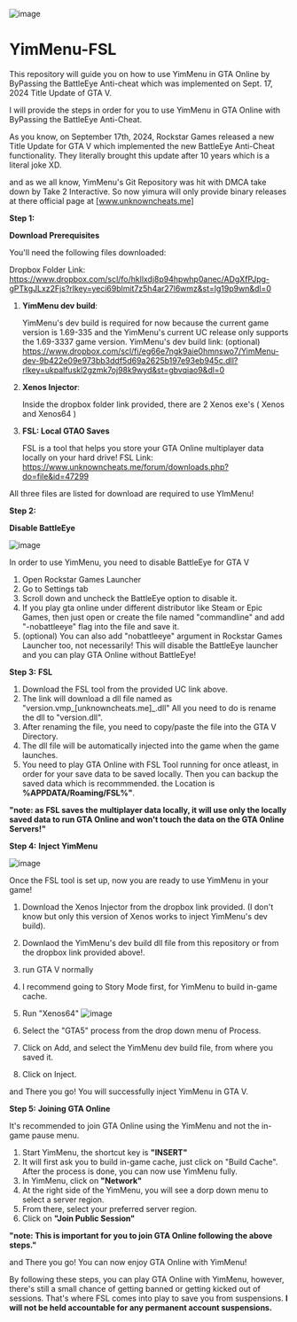 ![image](https://github.com/user-attachments/assets/39d5187e-abe9-467f-81e9-ba12801654bd)
# YimMenu-FSL
  
This repository will guide you on how to use YimMenu in GTA Online by ByPassing the BattleEye Anti-cheat which was implemented on Sept. 17, 2024 Title Update of GTA V.

I will provide the steps in order for you to use YimMenu in GTA Online with ByPassing the BattleEye Anti-Cheat.



As you know, on September 17th, 2024, Rockstar Games released a new Title Update for GTA V which implemented the new BattleEye Anti-Cheat functionality. 
They literally brought this update after 10 years which is a literal joke XD.

and as we all know, YimMenu's Git Repository was hit with DMCA take down by Take 2 Interactive.
So now yimura will only provide binary releases at there official page at [www.unknowncheats.me]

**Step 1:**

**Download Prerequisites**

You'll need the following files downloaded:

Dropbox Folder Link: 
https://www.dropbox.com/scl/fo/hkllxdj8p94hpwhp0anec/ADgXfPJpg-gPTkgJLxz2Fjs?rlkey=yeci69blmit7z5h4ar27l6wmz&st=lg19p9wn&dl=0


1. **YimMenu dev build**:
   
   YimMenu's dev build is required for now because the current game version is 1.69-335
   and the YimMenu's current UC release only supports the 1.69-3337 game version.
   YimMenu's dev build link: (optional)
   https://www.dropbox.com/scl/fi/eg66e7ngk9aie0hmnswo7/YimMenu-dev-9b422e09e973bb3ddf5d69a2625b197e93eb945c.dll?rlkey=ukpalfuskl2gzmk7oj98k9wyd&st=gbvqiao9&dl=0

3. **Xenos Injector**:

   Inside the dropbox folder link provided, there are 2 Xenos exe's ( Xenos and Xenos64 )

4. **FSL: Local GTAO Saves**

   FSL is a tool that helps you store your GTA Online multiplayer data locally on your hard drive!
   FSL Link: https://www.unknowncheats.me/forum/downloads.php?do=file&id=47299

All three files are listed for download are required to use YImMenu!

**Step 2:**

**Disable BattleEye**

![image](https://github.com/user-attachments/assets/34f21fed-47c0-46d3-8e1e-a2da403baccf)

In order to use YimMenu, you need to disable BattleEye for GTA V
  1. Open Rockstar Games Launcher
  2. Go to Settings tab
  3. Scroll down and uncheck the BattleEye option to disable it.
  4. If you play gta online under different distributor like Steam or Epic Games,
     then just open or create the file named "commandline" and add "-nobattleeye" flag into the file and save it.
  5. (optional) You can also add "nobattleeye" argument in Rockstar Games Launcher too, not necessarily!
This will disable the BattleEye launcher and you can play GTA Online without BattleEye!


**Step 3:**
**FSL**
   
 1. Download the FSL tool from the provided UC link above.
 2. The link will download a dll file named as "version.vmp_[unknowncheats.me]_.dll"
   All you need to do is rename the dll to "version.dll".
 3. After renaming the file, you need to copy/paste the file into
    the GTA V Directory.
 4. The dll file will be automatically injected into the game when the game launches.
 5. You need to play GTA Online with FSL Tool running for once atleast,
in order for your save data to be saved locally. Then you can backup the saved data which is recommmended.
the Location is **%APPDATA/Roaming/FSL%"**.

**"note: as FSL saves the multiplayer data locally, it will use only the locally saved data to 
run GTA Online and won't touch the data on the GTA Online Servers!"**


**Step 4:**
**Inject YimMenu**

![image](https://github.com/user-attachments/assets/5c71f239-3fca-491b-8e19-01b10826ef67)

 
 Once the FSL tool is set up, now you are ready to use YimMenu in your game!
 1. Download the Xenos Injector from the dropbox link provided. (I don't know but only this version of Xenos works to inject YimMenu's dev build).
 2. Downlaod the YimMenu's dev build dll file from this repository or from the dropbox link provided above!.
 3. run GTA V normally
 4. I recommend going to Story Mode first, for YimMenu to build in-game cache.
 5. Run "Xenos64"
![image](https://github.com/user-attachments/assets/cfb9858d-9453-4b2f-b046-3c0820bec9b1)

 7. Select the "GTA5" process from the drop down menu of Process.
 8. Click on Add, and select the YimMenu dev build file, from where you saved it.
 9. Click on Inject.

and There you go! You will successfully inject YimMenu in GTA V.

**Step 5:**
**Joining GTA Online**

It's recommended to join GTA Online using the YimMenu and not the in-game pause menu.

 1. Start YimMenu, the shortcut key is **"INSERT"**
 2. It will first ask you to build in-game cache, just click on "Build Cache".
  After the process is done, you can now use YimMenu fully.
 3. In YimMenu, click on **"Network"**
 4. At the right side of the YimMenu, you will see a dorp down menu to select a server region.
 5. From there, select your preferred server region.
 6. Click on **"Join Public Session"**

 **"note: This is important for you to join GTA Online following the above steps."**

 and There you go! You can now enjoy GTA Online with YimMenu!

By following these steps, you can play GTA Online with YimMenu, however, there's still a small chance of getting banned or
getting kicked out of sessions. That's where FSL comes into play to save you from suspensions.
**I will not be held accountable for any permanent account suspensions.**

